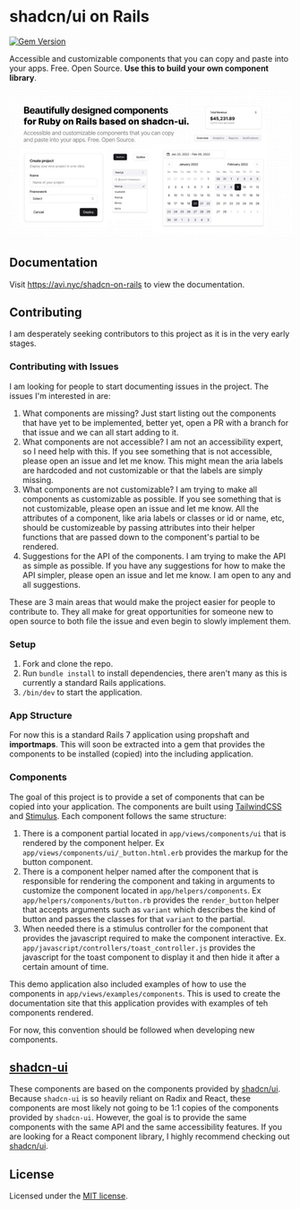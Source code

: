 # shadcn/ui on Rails

[![Gem Version](https://badge.fury.io/rb/shadcn-ui.svg)](https://badge.fury.io/rb/shadcn-ui)

Accessible and customizable components that you can copy and paste into your apps. Free. Open
Source. **Use this to build your own component library**.

![hero](public/og.jpg)

## Documentation

Visit https://avi.nyc/shadcn-on-rails to view the documentation.

## Contributing

I am desperately seeking contributors to this project as it is in the very early stages.

### Contributing with Issues

I am looking for people to start documenting issues in the project. The issues I'm interested in
are:

1. What components are missing? Just start listing out the components that have yet to be
   implemented, better yet, open a PR with a branch for that issue and we can all start adding to
   it.
2. What components are not accessible? I am not an accessibility expert, so I need help with this.
   If you see something that is not accessible, please open an issue and let me know. This might
   mean the aria labels are hardcoded and not customizable or that the labels are simply missing.
3. What components are not customizable? I am trying to make all components as customizable as
   possible. If you see something that is not customizable, please open an issue and let me know.
   All the attributes of a component, like aria labels or classes or id or name, etc, should be
   customizeable by passing attributes into their helper functions that are passed down to the
   component's partial to be rendered.
4. Suggestions for the API of the components. I am trying to make the API as simple as possible. If
   you have any suggestions for how to make the API simpler, please open an issue and let me know. I
   am open to any and all suggestions.

These are 3 main areas that would make the project easier for people to contribute to. They all make
for great opportunities for someone new to open source to both file the issue and even begin to
slowly implement them.

### Setup

1. Fork and clone the repo.
2. Run `bundle install` to install dependencies, there aren't many as this is currently a standard
   Rails applications.
3. `/bin/dev` to start the application.

### App Structure

For now this is a standard Rails 7 application using propshaft and **importmaps**. This will soon be
extracted into a gem that provides the components to be installed (copied) into the including
application.

### Components

The goal of this project is to provide a set of components that can be copied into your application.
The components are built using [TailwindCSS](https://tailwindcss.com/) and
[Stimulus](https://stimulus.hotwire.dev/). Each component follows the same structure:

1. There is a component partial located in `app/views/components/ui` that is rendered by the
   component helper. Ex `app/views/components/ui/_button.html.erb` provides the markup for the
   button component.
2. There is a component helper named after the component that is responsible for rendering the
   component and taking in arguments to customize the component located in `app/helpers/components`.
   Ex `app/helpers/components/button.rb` provides the `render_button` helper that accepts arguments
   such as `variant` which describes the kind of button and passes the classes for that `variant` to
   the partial.
3. When needed there is a stimulus controller for the component that provides the javascript
   required to make the component interactive. Ex. `app/javascript/controllers/toast_controller.js`
   provides the javascript for the toast component to display it and then hide it after a certain
   amount of time.

This demo application also included examples of how to use the components in
`app/views/examples/components`. This is used to create the documentation site that this application
provides with examples of teh components rendered.

For now, this convention should be followed when developing new components.

## [shadcn-ui](https://ui.shadcn.com)

These components are based on the components provided by [shadcn/ui](https://ui.shadcn.com). Because
`shadcn-ui` is so heavily reliant on Radix and React, these components are most likely not going to
be 1:1 copies of the components provided by `shadcn-ui`. However, the goal is to provide the same
components with the same API and the same accessibility features. If you are looking for a React
component library, I highly recommend checking out [shadcn/ui](https://ui.shadcn.com).

## License

Licensed under the [MIT license](https://github.com/shadcn/ui/blob/main/LICENSE.md).
